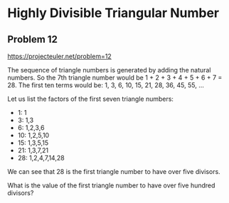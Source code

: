 # Highly Divisible Triangular Number

## Problem 12

https://projecteuler.net/problem=12

The sequence of triangle numbers is generated by adding the natural
numbers.
So the 7th triangle number would be 1 + 2 + 3 + 4 + 5 + 6 + 7 = 28.
The first ten terms would be: 1, 3, 6, 10, 15, 21, 28, 36, 45, 55, ...

Let us list the factors of the first seven triangle numbers:

- 1: 1
- 3: 1,3
- 6: 1,2,3,6
- 10: 1,2,5,10
- 15: 1,3,5,15
- 21: 1,3,7,21
- 28: 1,2,4,7,14,28

We can see that 28 is the first triangle number to have over five
divisors.

What is the value of the first triangle number to have over five
hundred divisors?
